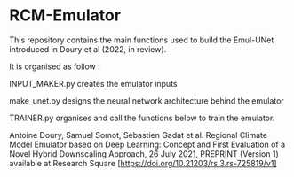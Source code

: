# RCM-Emulator


This repository contains the main functions used to build the Emul-UNet introduced in Doury et al (2022, in review). 

It is organised as follow : 

INPUT_MAKER.py creates the emulator inputs 

make_unet.py designs the neural network architecture behind the emulator

TRAINER.py organises and call the functions below to train the emulator.


Antoine Doury, Samuel Somot, Sébastien Gadat et al. Regional Climate Model Emulator based on Deep Learning: Concept and First Evaluation of a Novel Hybrid Downscaling Approach, 26 July 2021, PREPRINT (Version 1) available at Research Square [https://doi.org/10.21203/rs.3.rs-725819/v1]
